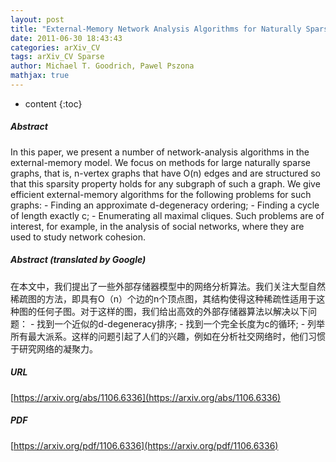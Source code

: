 ```yaml
---
layout: post
title: "External-Memory Network Analysis Algorithms for Naturally Sparse Graphs"
date: 2011-06-30 18:43:43
categories: arXiv_CV
tags: arXiv_CV Sparse
author: Michael T. Goodrich, Pawel Pszona
mathjax: true
---
```


* content
{:toc}

##### Abstract
In this paper, we present a number of network-analysis algorithms in the external-memory model. We focus on methods for large naturally sparse graphs, that is, n-vertex graphs that have O(n) edges and are structured so that this sparsity property holds for any subgraph of such a graph. We give efficient external-memory algorithms for the following problems for such graphs: - Finding an approximate d-degeneracy ordering; - Finding a cycle of length exactly c; - Enumerating all maximal cliques. Such problems are of interest, for example, in the analysis of social networks, where they are used to study network cohesion.

##### Abstract (translated by Google)
在本文中，我们提出了一些外部存储器模型中的网络分析算法。我们关注大型自然稀疏图的方法，即具有O（n）个边的n个顶点图，其结构使得这种稀疏性适用于这种图的任何子图。对于这样的图，我们给出高效的外部存储器算法以解决以下问题： - 找到一个近似的d-degeneracy排序; - 找到一个完全长度为c的循环; - 列举所有最大派系。这样的问题引起了人们的兴趣，例如在分析社交网络时，他们习惯于研究网络的凝聚力。

##### URL
[https://arxiv.org/abs/1106.6336](https://arxiv.org/abs/1106.6336)

##### PDF
[https://arxiv.org/pdf/1106.6336](https://arxiv.org/pdf/1106.6336)

